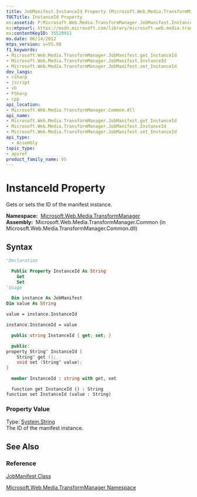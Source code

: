 ```yaml
---
title: JobManifest.InstanceId Property (Microsoft.Web.Media.TransformManager)
TOCTitle: InstanceId Property
ms:assetid: P:Microsoft.Web.Media.TransformManager.JobManifest.InstanceId
ms:mtpsurl: https://msdn.microsoft.com/library/microsoft.web.media.transformmanager.jobmanifest.instanceid(v=VS.90)
ms:contentKeyID: 35520911
ms.date: 06/14/2012
mtps_version: v=VS.90
f1_keywords:
- Microsoft.Web.Media.TransformManager.JobManifest.get_InstanceId
- Microsoft.Web.Media.TransformManager.JobManifest.InstanceId
- Microsoft.Web.Media.TransformManager.JobManifest.set_InstanceId
dev_langs:
- csharp
- jscript
- vb
- FSharp
- cpp
api_location:
- Microsoft.Web.Media.TransformManager.Common.dll
api_name:
- Microsoft.Web.Media.TransformManager.JobManifest.get_InstanceId
- Microsoft.Web.Media.TransformManager.JobManifest.InstanceId
- Microsoft.Web.Media.TransformManager.JobManifest.set_InstanceId
api_type:
  - Assembly
topic_type:
- apiref
product_family_name: VS
---
```


# InstanceId Property

Gets or sets the ID of the manifest instance.

**Namespace:**  [Microsoft.Web.Media.TransformManager](microsoft-web-media-transformmanager-namespace.md)  
**Assembly:**  Microsoft.Web.Media.TransformManager.Common (in Microsoft.Web.Media.TransformManager.Common.dll)

## Syntax

```vb
'Declaration

  Public Property InstanceId As String
    Get
    Set
'Usage

  Dim instance As JobManifest
Dim value As String

value = instance.InstanceId

instance.InstanceId = value
```

```csharp
  public string InstanceId { get; set; }
```

```cpp
  public:
property String^ InstanceId {
    String^ get ();
    void set (String^ value);
}
```

``` fsharp
  member InstanceId : string with get, set
```

```jscript
  function get InstanceId () : String
function set InstanceId (value : String)
```

### Property Value

Type: [System.String](https://msdn.microsoft.com/library/s1wwdcbf)  
The ID of the manifest instance.  

## See Also

### Reference

[JobManifest Class](jobmanifest-class-microsoft-web-media-transformmanager.md)

[Microsoft.Web.Media.TransformManager Namespace](microsoft-web-media-transformmanager-namespace.md)

